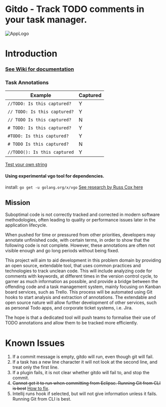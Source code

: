 Gitdo - Track TODO comments in your task manager.
=================

![AppLogo](https://github.com/nebloc/gitdo/wiki/images/GitdoLogo.png)

# Introduction
### [See Wiki for documentation](https://github.com/nebloc/gitdo/wiki)

### Task Annotations
Example|Captured
-------|--------
`//TODO: Is this captured?`| Y
`// TODO: Is this captured?`| Y
`// TODO Is this captured?` | N
`# TODO: Is this captured?` | Y
`#TODO: Is this captured?` | Y
`# TODO Is this captured?` | N
`//TODO(): Is this captured`|Y

 [Test your own string](https://play.golang.org/p/PVfowMCOkyJ)

#### Using experimental vgo tool for dependencies.
install: `go get -u golang.org/x/vgo`
[See research by Russ Cox here](https://research.swtch.com/vgo)

## Mission
Suboptimal code is not correctly tracked and corrected in modern software methodologies, often leading to quality or performance issues later in the application lifecycle.

When pushed for time or pressured from other priorities, developers may annotate unfinished code, with certain terms, in order to show that the following code is not complete. However, these annotations are often not visible enough and go long periods without being fixed.

This project will aim to aid development in this problem domain by providing an open source, extendable tool, that uses common practices and technologies to track unclean code. This will include analyzing code for comments with keywords, at different times in the version control cycle, to garner as much information as possible, and provide a bridge between the offending code and a task management system, mainly focusing on Kanban board services, such as Trello. This process will be automated using Git hooks to start analysis and extraction of annotations. The extendable and open source nature will allow further development of other services, such as personal Todo apps, and corporate ticket systems, i.e. Jira.

The hope is that a dedicated tool will push teams to formalise their use of TODO annotations and allow them to be tracked more efficiently.

# Known Issues
1. If a commit message is empty, gitdo will run, even though git will fail.
1. If a task has a new line character it will not look at the second line, and treat only the first line.
1. If a plugin fails, it is not clear whether gitdo will fail to, and stop the commit.
1. ~~Cannot get it to run when committing from Eclipse. Running Git from CLI is best~~  [How to fix](https://github.com/nebloc/Gitdo/wiki/Usage#eclipse).
1. Intellij runs hook if selected, but will not give information unless it fails. Running Git from CLI is best.
